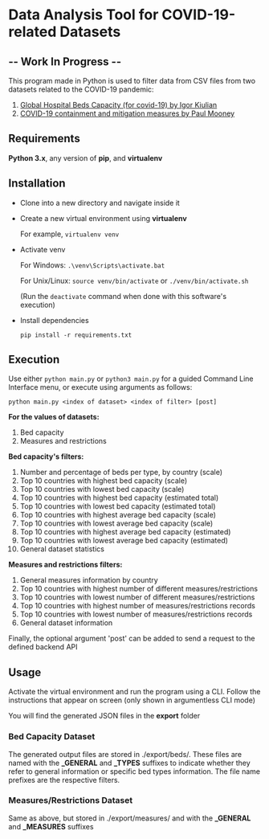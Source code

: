 # Data Analysis Tool for COVID-19-related Datasets

## -- Work In Progress --

This program made in Python is used to filter data from CSV files from two datasets related to the COVID-19 pandemic:

1. [Global Hospital Beds Capacity (for covid-19) by Igor Kiulian](https://www.kaggle.com/ikiulian/global-hospital-beds-capacity-for-covid19)
2. [COVID-19 containment and mitigation measures by Paul Mooney](https://www.kaggle.com/paultimothymooney/covid19-containment-and-mitigation-measures)


## Requirements

**Python 3.x**, any version of **pip**, and **virtualenv**


## Installation

- Clone into a new directory and navigate inside it

- Create a new virtual environment using **virtualenv**

    For example, `virtualenv venv`

- Activate venv

    For Windows: `.\venv\Scripts\activate.bat`

    For Unix/Linux: `source venv/bin/activate` or `./venv/bin/activate.sh`

    (Run the `deactivate` command when done with this software's execution)

- Install dependencies

    `pip install -r requirements.txt`


## Execution

Use either  `python main.py`  or  `python3 main.py` for a guided Command Line Interface menu, or execute using arguments as follows:

`python main.py <index of dataset> <index of filter> [post]`

**For the values of datasets:**

1. Bed capacity
2. Measures and restrictions

**Bed capacity's filters:**

1. Number and percentage of beds per type, by country (scale)
2. Top 10 countries with highest bed capacity (scale)
3. Top 10 countries with lowest bed capacity (scale)
4. Top 10 countries with highest bed capacity (estimated total)    
5. Top 10 countries with lowest bed capacity (estimated total)
6. Top 10 countries with highest average bed capacity (scale)
7. Top 10 countries with lowest average bed capacity (scale)
8. Top 10 countries with highest average bed capacity (estimated)
9. Top 10 countries with lowest average bed capacity (estimated)
10. General dataset statistics

**Measures and restrictions filters:**

1. General measures information by country
2. Top 10 countries with highest number of different measures/restrictions
3. Top 10 countries with lowest number of different measures/restrictions
4. Top 10 countries with highest number of measures/restrictions records
5. Top 10 countries with lowest number of measures/restrictions records
6. General dataset information


Finally, the optional argument 'post' can be added to send a request to the defined backend API


## Usage

Activate the virtual environment and run the program using a CLI. Follow the instructions that appear on screen (only shown in argumentless CLI mode)

You will find the generated JSON files in the **export** folder

### Bed Capacity Dataset

The generated output files are stored in ./export/beds/. These files are named with the **_GENERAL** and **_TYPES** suffixes to indicate whether they refer to general information or specific bed types information. The file name prefixes are the respective filters.

### Measures/Restrictions Dataset

Same as above, but stored in ./export/measures/ and with the **_GENERAL** and **_MEASURES** suffixes